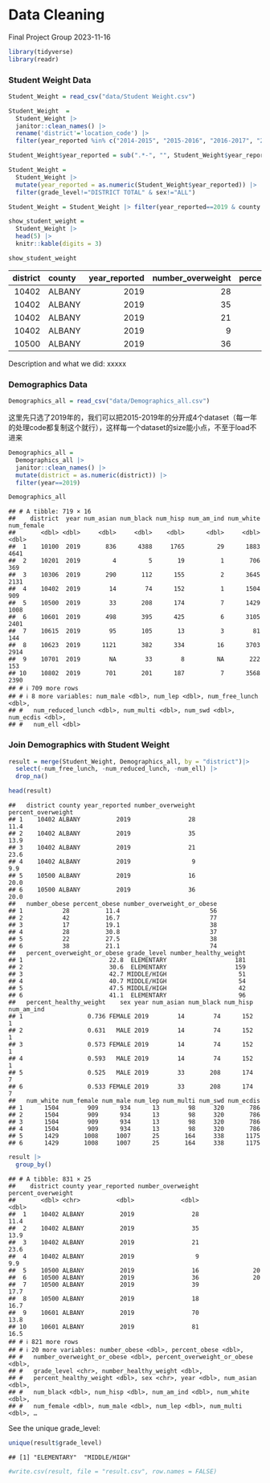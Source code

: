 Data Cleaning
================
Final Project Group
2023-11-16

``` r
library(tidyverse)
library(readr)
```

### Student Weight Data

``` r
Student_Weight = read_csv("data/Student Weight.csv")
```

``` r
Student_Weight  = 
  Student_Weight |>
  janitor::clean_names() |>
  rename('district'='location_code') |>
  filter(year_reported %in% c("2014-2015", "2015-2016", "2016-2017", "2017-2018", "2018-2019"))
```

``` r
Student_Weight$year_reported = sub(".*-", "", Student_Weight$year_reported)

Student_Weight = 
  Student_Weight |>
  mutate(year_reported = as.numeric(Student_Weight$year_reported)) |>
  filter(grade_level!="DISTRICT TOTAL" & sex!="ALL")
```

``` r
Student_Weight = Student_Weight |> filter(year_reported==2019 & county!='STATEWIDE (EXCLUDING NYC)') |> select(-region, -area_name)
```

``` r
show_student_weight = 
  Student_Weight |>
  head(5) |>
  knitr::kable(digits = 3)
```

``` r
show_student_weight
```

| district | county | year_reported | number_overweight | percent_overweight | number_obese | percent_obese | number_overweight_or_obese | percent_overweight_or_obese | grade_level | number_healthy_weight | percent_healthy_weight | sex    |
|---------:|:-------|--------------:|------------------:|-------------------:|-------------:|--------------:|---------------------------:|----------------------------:|:------------|----------------------:|-----------------------:|:-------|
|    10402 | ALBANY |          2019 |                28 |               11.4 |           28 |          11.4 |                         56 |                        22.8 | ELEMENTARY  |                   181 |                  0.736 | FEMALE |
|    10402 | ALBANY |          2019 |                35 |               13.9 |           42 |          16.7 |                         77 |                        30.6 | ELEMENTARY  |                   159 |                  0.631 | MALE   |
|    10402 | ALBANY |          2019 |                21 |               23.6 |           17 |          19.1 |                         38 |                        42.7 | MIDDLE/HIGH |                    51 |                  0.573 | FEMALE |
|    10402 | ALBANY |          2019 |                 9 |                9.9 |           28 |          30.8 |                         37 |                        40.7 | MIDDLE/HIGH |                    54 |                  0.593 | MALE   |
|    10500 | ALBANY |          2019 |                36 |               20.0 |           38 |          21.1 |                         74 |                        41.1 | ELEMENTARY  |                    96 |                  0.533 | FEMALE |

Description and what we did: xxxxx

### Demographics Data

``` r
Demographics_all = read_csv("data/Demographics_all.csv")
```

这里先只选了2019年的，我们可以把2015-2019年的分开成4个dataset（每一年的处理code都复制这个就行），这样每一个dataset的size能小点，不至于load不进来

``` r
Demographics_all = 
  Demographics_all |> 
  janitor::clean_names() |>
  mutate(district = as.numeric(district)) |>
  filter(year==2019)

Demographics_all
```

    ## # A tibble: 719 × 16
    ##    district  year num_asian num_black num_hisp num_am_ind num_white num_female
    ##       <dbl> <dbl>     <dbl>     <dbl>    <dbl>      <dbl>     <dbl>      <dbl>
    ##  1    10100  2019       836      4388     1765         29      1883       4641
    ##  2    10201  2019         4         5       19          1       706        369
    ##  3    10306  2019       290       112      155          2      3645       2131
    ##  4    10402  2019        14        74      152          1      1504        909
    ##  5    10500  2019        33       208      174          7      1429       1008
    ##  6    10601  2019       498       395      425          6      3105       2401
    ##  7    10615  2019        95       105       13          3        81        144
    ##  8    10623  2019      1121       382      334         16      3703       2914
    ##  9    10701  2019        NA        33        8         NA       222        153
    ## 10    10802  2019       701       201      187          7      3568       2390
    ## # ℹ 709 more rows
    ## # ℹ 8 more variables: num_male <dbl>, num_lep <dbl>, num_free_lunch <dbl>,
    ## #   num_reduced_lunch <dbl>, num_multi <dbl>, num_swd <dbl>, num_ecdis <dbl>,
    ## #   num_ell <dbl>

### Join Demographics with Student Weight

``` r
result = merge(Student_Weight, Demographics_all, by = "district")|>
  select(-num_free_lunch, -num_reduced_lunch, -num_ell) |>
  drop_na()

head(result)
```

    ##   district county year_reported number_overweight percent_overweight
    ## 1    10402 ALBANY          2019                28               11.4
    ## 2    10402 ALBANY          2019                35               13.9
    ## 3    10402 ALBANY          2019                21               23.6
    ## 4    10402 ALBANY          2019                 9                9.9
    ## 5    10500 ALBANY          2019                16               20.0
    ## 6    10500 ALBANY          2019                36               20.0
    ##   number_obese percent_obese number_overweight_or_obese
    ## 1           28          11.4                         56
    ## 2           42          16.7                         77
    ## 3           17          19.1                         38
    ## 4           28          30.8                         37
    ## 5           22          27.5                         38
    ## 6           38          21.1                         74
    ##   percent_overweight_or_obese grade_level number_healthy_weight
    ## 1                        22.8  ELEMENTARY                   181
    ## 2                        30.6  ELEMENTARY                   159
    ## 3                        42.7 MIDDLE/HIGH                    51
    ## 4                        40.7 MIDDLE/HIGH                    54
    ## 5                        47.5 MIDDLE/HIGH                    42
    ## 6                        41.1  ELEMENTARY                    96
    ##   percent_healthy_weight    sex year num_asian num_black num_hisp num_am_ind
    ## 1                  0.736 FEMALE 2019        14        74      152          1
    ## 2                  0.631   MALE 2019        14        74      152          1
    ## 3                  0.573 FEMALE 2019        14        74      152          1
    ## 4                  0.593   MALE 2019        14        74      152          1
    ## 5                  0.525   MALE 2019        33       208      174          7
    ## 6                  0.533 FEMALE 2019        33       208      174          7
    ##   num_white num_female num_male num_lep num_multi num_swd num_ecdis
    ## 1      1504        909      934      13        98     320       786
    ## 2      1504        909      934      13        98     320       786
    ## 3      1504        909      934      13        98     320       786
    ## 4      1504        909      934      13        98     320       786
    ## 5      1429       1008     1007      25       164     338      1175
    ## 6      1429       1008     1007      25       164     338      1175

``` r
result |>
  group_by()
```

    ## # A tibble: 831 × 25
    ##    district county year_reported number_overweight percent_overweight
    ##       <dbl> <chr>          <dbl>             <dbl>              <dbl>
    ##  1    10402 ALBANY          2019                28               11.4
    ##  2    10402 ALBANY          2019                35               13.9
    ##  3    10402 ALBANY          2019                21               23.6
    ##  4    10402 ALBANY          2019                 9                9.9
    ##  5    10500 ALBANY          2019                16               20  
    ##  6    10500 ALBANY          2019                36               20  
    ##  7    10500 ALBANY          2019                39               17.7
    ##  8    10500 ALBANY          2019                18               16.7
    ##  9    10601 ALBANY          2019                70               13.8
    ## 10    10601 ALBANY          2019                81               16.5
    ## # ℹ 821 more rows
    ## # ℹ 20 more variables: number_obese <dbl>, percent_obese <dbl>,
    ## #   number_overweight_or_obese <dbl>, percent_overweight_or_obese <dbl>,
    ## #   grade_level <chr>, number_healthy_weight <dbl>,
    ## #   percent_healthy_weight <dbl>, sex <chr>, year <dbl>, num_asian <dbl>,
    ## #   num_black <dbl>, num_hisp <dbl>, num_am_ind <dbl>, num_white <dbl>,
    ## #   num_female <dbl>, num_male <dbl>, num_lep <dbl>, num_multi <dbl>, …

See the unique grade_level:

``` r
unique(result$grade_level)
```

    ## [1] "ELEMENTARY"  "MIDDLE/HIGH"

``` r
#write.csv(result, file = "result.csv", row.names = FALSE)
```
